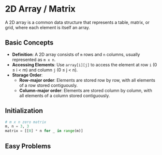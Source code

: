 # 2D Array / Matrix
A 2D array is a common data structure that represents a table, matrix, or grid, where each element is itself an array.

## Basic Concepts

- **Definition**: A 2D array consists of `m` rows and `n` columns, usually represented as `m x n`.
- **Accessing Elements**: Use `array[i][j]` to access the element at row `i` (0 ≤ i < m) and column `j` (0 ≤ j < n).
- **Storage Order**:
  - **Row-major order**: Elements are stored row by row, with all elements of a row stored contiguously.
  - **Column-major order**: Elements are stored column by column, with all elements of a column stored contiguously.

## Initialization
```python
# m x n zero matrix
m, n = 3, 3
matrix = [[0] * n for _ in range(m)]
```

## Easy Problems
